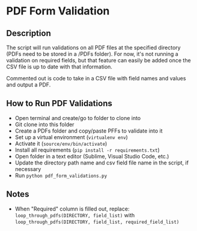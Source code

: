 # PDF Form Validation

## Description

The script will run validations on all PDF files at the specified directory (PDFs need to be stored in a /PDFs folder). For now, it's not running a validation on required fields, but that feature can easily be added once the CSV file is up to date with that information.

Commented out is code to take in a CSV file with field names and values and output a PDF.


## How to Run PDF Validations

* Open terminal and create/go to folder to clone into
* Git clone into this folder
* Create a PDFs folder and copy/paste PFFs to validate into it
* Set up a virtual environment (`virtualenv env`)
* Activate it (`source/env/bin/activate`)
* Install all requirements (`pip install -r requirements.txt`)
* Open folder in a text editor (Sublime, Visual Studio Code, etc.)
* Update the directory path name and csv field file name in the script, if necessary
* Run `python pdf_form_validations.py`

## Notes

* When "Required" column is filled out, replace:
`loop_through_pdfs(DIRECTORY, field_list)`
with `loop_through_pdfs(DIRECTORY, field_list, required_field_list)`

